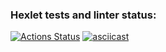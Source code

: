 ### Hexlet tests and linter status:
[![Actions Status](https://github.com/Saintly91/java-project-71/actions/workflows/hexlet-check.yml/badge.svg)](https://github.com/Saintly91/java-project-71/actions)
[![asciicast](https://asciinema.org/a/sMnEZ09rhYWx2RHfiS9wNfRWD.svg)](https://asciinema.org/a/sMnEZ09rhYWx2RHfiS9wNfRWD)
